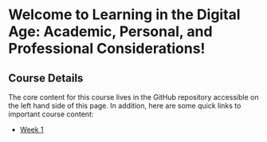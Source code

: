 # Welcome to  Learning in the Digital Age: Academic, Personal, and Professional Considerations!

## Course Details

The core content for this course lives in the GitHub repository accessible
on the left hand side of this page. In addition, here are some quick links
to important course content:

* [Week 1](https://msu-cmse-courses.github.io/UGS101-730-F20-student/20200907-Introduction_video.html)

